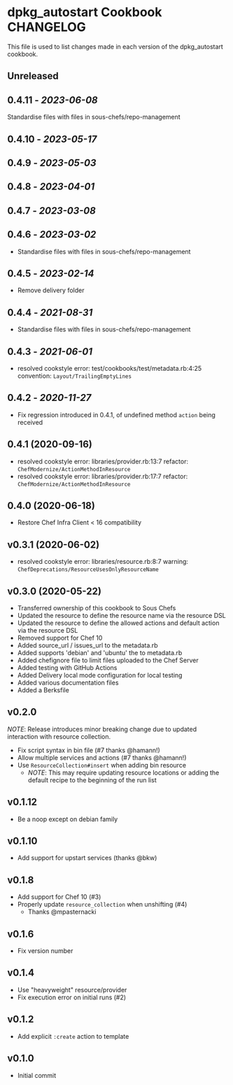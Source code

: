 # dpkg_autostart Cookbook CHANGELOG

This file is used to list changes made in each version of the dpkg_autostart cookbook.

## Unreleased

## 0.4.11 - *2023-06-08*

Standardise files with files in sous-chefs/repo-management

## 0.4.10 - *2023-05-17*

## 0.4.9 - *2023-05-03*

## 0.4.8 - *2023-04-01*

## 0.4.7 - *2023-03-08*

## 0.4.6 - *2023-03-02*

- Standardise files with files in sous-chefs/repo-management

## 0.4.5 - *2023-02-14*

- Remove delivery folder

## 0.4.4 - *2021-08-31*

- Standardise files with files in sous-chefs/repo-management

## 0.4.3 - *2021-06-01*

- resolved cookstyle error: test/cookbooks/test/metadata.rb:4:25 convention: `Layout/TrailingEmptyLines`

## 0.4.2 - *2020-11-27*

- Fix regression introduced in 0.4.1, of undefined method `action` being received

## 0.4.1 (2020-09-16)

- resolved cookstyle error: libraries/provider.rb:13:7 refactor: `ChefModernize/ActionMethodInResource`
- resolved cookstyle error: libraries/provider.rb:17:7 refactor: `ChefModernize/ActionMethodInResource`

## 0.4.0 (2020-06-18)

- Restore Chef Infra Client < 16 compatibility

## v0.3.1 (2020-06-02)

- resolved cookstyle error: libraries/resource.rb:8:7 warning: `ChefDeprecations/ResourceUsesOnlyResourceName`

## v0.3.0 (2020-05-22)

- Transferred ownership of this cookbook to Sous Chefs
- Updated the resource to define the resource name via the resource DSL
- Updated the resource to define the allowed actions and default action via the resource DSL
- Removed support for Chef 10
- Added source_url / issues_url to the metadata.rb
- Added supports 'debian' and 'ubuntu' the to metadata.rb
- Added chefignore file to limit files uploaded to the Chef Server
- Added testing with GitHub Actions
- Added Delivery local mode configuration for local testing
- Added various documentation files
- Added a Berksfile

## v0.2.0

_NOTE_: Release introduces minor breaking change due to updated interaction with resource collection.

- Fix script syntax in bin file (#7 thanks @hamann!)
- Allow multiple services and actions (#7 thanks @hamann!)
- Use `ResourceCollection#insert` when adding bin resource
  - _NOTE_: This may require updating resource locations or adding the default recipe to the beginning of the run list

## v0.1.12

- Be a noop except on debian family

## v0.1.10

- Add support for upstart services (thanks @bkw)

## v0.1.8

- Add support for Chef 10 (#3)
- Properly update `resource_collection` when unshifting (#4)
  - Thanks @mpasternacki

## v0.1.6

- Fix version number

## v0.1.4

- Use "heavyweight" resource/provider
- Fix execution error on initial runs (#2)

## v0.1.2

- Add explicit `:create` action to template

## v0.1.0

- Initial commit
